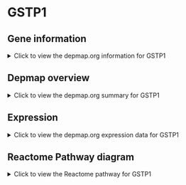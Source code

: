 <h1>GSTP1</h1>

<h2>Gene information</h2>
<details>
  <summary>Click to view the depmap.org information for GSTP1</summary>
  <p><a href="https://depmap.org/portal/gene/GSTP1?tab=about" target="_BLANK">Open page in a new tab...</a></p>
  <iframe src="https://depmap.org/portal/gene/GSTP1?tab=about" style="border:none;width:100%;height:800px"></iframe>
</details>

<h2>Depmap overview</h2>
<details>
  <summary>Click to view the depmap.org summary for GSTP1</summary>
  <p><a href="https://depmap.org/portal/gene/GSTP1?tab=overview" target="_BLANK">Open page in a new tab...</a></p>
  <iframe src="https://depmap.org/portal/gene/GSTP1?tab=overview" style="border:none;width:100%;height:800px"></iframe>
</details>

<h2>Expression</h2>
<details>
  <summary>Click to view the depmap.org expression data for GSTP1</summary>
  <p><a href="https://depmap.org/portal/gene/GSTP1?tab=characterization" target="_BLANK">Open page in a new tab...</a></p>
  <iframe src="https://depmap.org/portal/gene/GSTP1?tab=characterization" style="border:none;width:100%;height:800px"></iframe>
</details>



<h2>Reactome Pathway diagram</h2>
<details>
  <summary>Click to view the Reactome pathway for GSTP1</summary>
  <p><a href="https://reactome.org/PathwayBrowser/#/R-HSA-6798695" target="_BLANK">Open page in a new tab...</a></p>
  <p>Neutrophil degranulation</p>
<iframe src="https://reactome.org/PathwayBrowser/#/R-HSA-6798695" style="border:none;width:100%;height:800px"></iframe>
</details>



